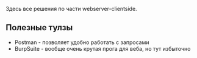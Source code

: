 Здесь все решения по части webserver-clientside.

## Полезные тулзы
 - Postman - позволяет удобно работать с запросами
 - BurpSuite - вообще очень крутая прога для веба, но тут избыточно